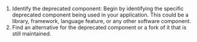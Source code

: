 1. Identify the deprecated component: Begin by identifying the specific deprecated component being used in your application. This could be a library, framework, language feature, or any other software component.
2. Find an alternative for the deprecated component or a fork of it that is still maintained.